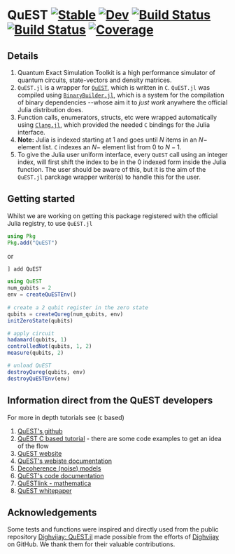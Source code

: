 # QuEST [![Stable](https://img.shields.io/badge/docs-stable-blue.svg)](https://fieldofnodes.github.io/QuEST.jl/stable/) [![Dev](https://img.shields.io/badge/docs-dev-blue.svg)](https://fieldofnodes.github.io/QuEST.jl/dev/) [![Build Status](https://github.com/fieldofnodes/QuEST.jl/actions/workflows/CI.yml/badge.svg?branch=main)](https://github.com/fieldofnodes/QuEST.jl/actions/workflows/CI.yml?query=branch%3Amain) [![Build Status](https://travis-ci.com/fieldofnodes/QuEST.jl.svg?branch=main)](https://travis-ci.com/fieldofnodes/QuEST.jl) [![Coverage](https://codecov.io/gh/fieldofnodes/QuEST.jl/branch/main/graph/badge.svg)](https://codecov.io/gh/fieldofnodes/QuEST.jl)

## Details

1. Quantum Exact Simulation Toolkit is a high performance simulator of quantum circuits, state-vectors and density matrices.
2. `QuEST.jl` is a wrapper for [`QuEST`](https://github.com/QuEST-Kit/QuEST), which is written in `C`. `QuEST.jl` was compiled using [`BinaryBuilder.jl`](https://github.com/JuliaPackaging/BinaryBuilder.jl/tree/master), which is a system for the compilation of binary dependencies --whose aim it to *just work* anywhere the official Julia distribution does.
3. Function calls, enumerators, structs, etc were wrapped automatically using [`Clang.jl`](https://github.com/JuliaInterop/Clang.jl), which provided the needed `C` bindings for the Julia interface.
4. **Note:** Julia is indexed starting at $1$ and goes until $N$ items in an $N-$ element list. `C` indexes an $N-$ element list from $0$ to $N-1$.
5. To give the Julia user uniform interface, every `QuEST` call using an integer index, will first shift the index to be in the $0$ indexed form inside the Julia function. The user should be aware of this, but it is the aim of the `QuEST.jl` parckage wrapper writer(s) to handle this for the user.

## Getting started

Whilst we are working on getting this package registered with the official Julia registry, to use `QuEST.jl` 

```julia
using Pkg
Pkg.add("QuEST")
```

or

```julia
] add QuEST
```

```julia
using QuEST
num_qubits = 2
env = createQuESTEnv()
  
# create a 2 qubit register in the zero state
qubits = createQureg(num_qubits, env)
initZeroState(qubits)

# apply circuit
hadamard(qubits, 1)
controlledNot(qubits, 1, 2)
measure(qubits, 2)

# unload QuEST
destroyQureg(qubits, env)
destroyQuESTEnv(env)
```

## Information direct from the QuEST developers
For more in depth tutorials see (`C` based)

1. [QuEST's github](https://github.com/QuEST-Kit/QuEST)
2. [QuEST C based tutorial](https://github.com/QuEST-Kit/QuEST/blob/master/examples/README.md) - there are some code examples to get an idea of the flow
3. [QuEST website](https://quest.qtechtheory.org)
4. [QuEST's webiste documentation](https://quest.qtechtheory.org/docs/)
5. [Decoherence (noise) models](https://quest.qtechtheory.org/docs/decoherence/)
6. [QuEST's code documentation](https://quest-kit.github.io/QuEST/modules.html)
7. [QuESTlink - mathematica](https://github.com/QTechTheory/QuESTlink)
8. [QuEST whitepaper](https://www.nature.com/articles/s41598-019-47174-9)





## Acknowledgements

Some tests and functions were inspired and directly used from the public repository [Dighvijay: QuEST.jl](https://github.com/Dighvijay/QuEST.jl) made possible from the efforts of [Dighvijay](https://github.com/Dighvijay) on GitHub. We thank them for their valuable contributions.

